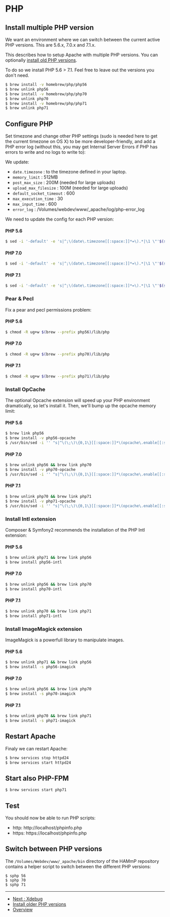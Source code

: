 # PHP

## Install multiple PHP version
We want an environment where we can switch between the current active PHP 
versions. This are 5.6.x, 7.0.x and 7.1.x.

This describes how to setup Apache with multiple PHP versions.
You can optionally [install old PHP versions](PHP-Older-Versions.md).

To do so we install PHP 5.6 > 7.1. Feel free to leave out the versions you 
don't need.

```bash
$ brew install -v homebrew/php/php56
$ brew unlink php56
$ brew install -v homebrew/php/php70
$ brew unlink php70
$ brew install -v homebrew/php/php71
$ brew unlink php71
```

## Configure PHP
Set timezone and change other PHP settings (sudo is needed here to get the 
current timezone on OS X) to be more developer-friendly, and add a PHP error 
log (without this, you may get Internal Server Errors if PHP has errors to 
write and no logs to write to):

We update:

*	`date.timezone` : to the timezone defined in your laptop.
*	`memory_limit` : 512MB
*	`post_max_size` : 200M (needed for large uploads)
*	`upload_max_filesize` : 100M (needed for large uploads)
*	`default_socket_timeout` : 600
*	`max_execution_time` : 30
*	`max_input_time` : 600
*	`error_log` : /Volumes/webdev/www/_apache/log/php-error_log


We need to update the config for each PHP version:

#### PHP 5.6
```bash
$ sed -i '-default' -e 's|^;\(date\.timezone[[:space:]]*=\).*|\1 \"'$(sudo systemsetup -gettimezone|awk -F"\: " '{print $2}')'\"|; s|^\(memory_limit[[:space:]]*=\).*|\1 512M|; s|^\(post_max_size[[:space:]]*=\).*|\1 200M|; s|^\(upload_max_filesize[[:space:]]*=\).*|\1 100M|; s|^\(default_socket_timeout[[:space:]]*=\).*|\1 600|; s|^\(max_execution_time[[:space:]]*=\).*|\1 30|; s|^\(max_input_time[[:space:]]*=\).*|\1 600|; $a\'$'\n''\'$'\n''; PHP Error log\'$'\n''error_log = /Volumes/webdev/www/_apache/log/php56-error.log'$'\n' $(brew --prefix)/etc/php/5.6/php.ini
```

#### PHP 7.0
```bash
$ sed -i '-default' -e 's|^;\(date\.timezone[[:space:]]*=\).*|\1 \"'$(sudo systemsetup -gettimezone|awk -F"\: " '{print $2}')'\"|; s|^\(memory_limit[[:space:]]*=\).*|\1 512M|; s|^\(post_max_size[[:space:]]*=\).*|\1 200M|; s|^\(upload_max_filesize[[:space:]]*=\).*|\1 100M|; s|^\(default_socket_timeout[[:space:]]*=\).*|\1 600|; s|^\(max_execution_time[[:space:]]*=\).*|\1 30|; s|^\(max_input_time[[:space:]]*=\).*|\1 600|; $a\'$'\n''\'$'\n''; PHP Error log\'$'\n''error_log = /Volumes/webdev/www/_apache/log/php70-error.log'$'\n' $(brew --prefix)/etc/php/7.0/php.ini
```

#### PHP 7.1
```bash
$ sed -i '-default' -e 's|^;\(date\.timezone[[:space:]]*=\).*|\1 \"'$(sudo systemsetup -gettimezone|awk -F"\: " '{print $2}')'\"|; s|^\(memory_limit[[:space:]]*=\).*|\1 512M|; s|^\(post_max_size[[:space:]]*=\).*|\1 200M|; s|^\(upload_max_filesize[[:space:]]*=\).*|\1 100M|; s|^\(default_socket_timeout[[:space:]]*=\).*|\1 600|; s|^\(max_execution_time[[:space:]]*=\).*|\1 30|; s|^\(max_input_time[[:space:]]*=\).*|\1 600|; $a\'$'\n''\'$'\n''; PHP Error log\'$'\n''error_log = /Volumes/webdev/www/_apache/log/php71-error.log'$'\n' $(brew --prefix)/etc/php/7.1/php.ini
```



###	Pear & Pecl
Fix a pear and pecl permissions problem:

#### PHP 5.6
```bash
$ chmod -R ug+w $(brew --prefix php56)/lib/php
```

#### PHP 7.0
```bash
$ chmod -R ug+w $(brew --prefix php70)/lib/php
```

#### PHP 7.1
```bash
$ chmod -R ug+w $(brew --prefix php71)/lib/php
```


### Install OpCache
The optional Opcache extension will speed up your PHP environment 
dramatically, so let's install it. Then, we'll bump up the opcache memory limit:

#### PHP 5.6
```bash
$ brew link php56
$ brew install -v php56-opcache
$ /usr/bin/sed -i '' "s|^\(\;\)\{0,1\}[[:space:]]*\(opcache\.enable[[:space:]]*=[[:space:]]*\)0|\21|; s|^;\(opcache\.memory_consumption[[:space:]]*=[[:space:]]*\)[0-9]*|\1256|;" $(brew --prefix)/etc/php/5.6/php.ini
```

#### PHP 7.0
```bash
$ brew unlink php56 && brew link php70
$ brew install -v php70-opcache
$ /usr/bin/sed -i '' "s|^\(\;\)\{0,1\}[[:space:]]*\(opcache\.enable[[:space:]]*=[[:space:]]*\)0|\21|; s|^;\(opcache\.memory_consumption[[:space:]]*=[[:space:]]*\)[0-9]*|\1256|;" $(brew --prefix)/etc/php/7.0/php.ini
```

#### PHP 7.1
```bash
$ brew unlink php70 && brew link php71
$ brew install -v php71-opcache
$ /usr/bin/sed -i '' "s|^\(\;\)\{0,1\}[[:space:]]*\(opcache\.enable[[:space:]]*=[[:space:]]*\)0|\21|; s|^;\(opcache\.memory_consumption[[:space:]]*=[[:space:]]*\)[0-9]*|\1256|;" $(brew --prefix)/etc/php/7.1/php.ini
```



### Install Intl extension
Composer & Symfony2 recommends the installation of the PHP Intl extension:

#### PHP 5.6
```bash
$ brew unlink php71 && brew link php56
$ brew install php56-intl
```

#### PHP 7.0
```bash
$ brew unlink php56 && brew link php70
$ brew install php70-intl
```

#### PHP 7.1
```bash
$ brew unlink php70 && brew link php71
$ brew install php71-intl
```



### Install ImageMagick extension
ImageMagick is a powerfull library to manipulate images.

#### PHP 5.6
```bash
$ brew unlink php71 && brew link php56
$ brew install -s php56-imagick
```

#### PHP 7.0
```bash
$ brew unlink php56 && brew link php70
$ brew install -s php70-imagick
```

#### PHP 7.1
```bash
$ brew unlink php70 && brew link php71
$ brew install -s php71-imagick
```



## Restart Apache
Finaly we can restart Apache:

```bash
$ brew services stop httpd24
$ brew services start httpd24
```


## Start also PHP-FPM

```bash
$ brew services start php71
```


## Test
You should now be able to run PHP scripts:

*	http: http://localhost/phpinfo.php
*	https: https://localhost/phpinfo.php


## Switch between PHP versions
The `/Volumes/Webdev/www/_apache/bin` directory of the HAMmP repository contains
a helper script to switch between the different PHP versions:

```
$ sphp 56
$ sphp 70
$ sphp 71
```




---
* [Next : Xdebug](PHP-Xdebug.md)
* [Install older PHP versions](PHP-Older-Versions.md)
* [Overview](../README.md)
